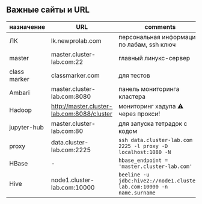 ## Важные сайты и URL

| назначение | URL | comments |
|---|---|---|
| ЛК | lk.newprolab.com | персональная информация по лабам, ssh ключ |
| master | master.cluster-lab.com:22 | главный линукс-сервер |
| class marker | classmarker.com | для тестов |
| Ambari | master.cluster-lab.com:8080 | панель мониторинга кластера |
| Hadoop | http://master.cluster-lab.com:8088/cluster | мониторинг хадупа :warning: через прокси! |
| jupyter-hub | master.cluster-lab.com:80 | для запуска тетрадок с кодом |
| proxy | data.cluster-lab.com:2225 | `ssh data.cluster-lab.com -p 2225 -l proxy -D localhost:1080 -N`|
| HBase | - |`hbase_endpoint = 'master.cluster-lab.com'`| 
| Hive  | node1.cluster-lab.com:10000 |`beeline -u jdbc:hive2://node1.cluster-lab.com:10000 -n name.surname` |

